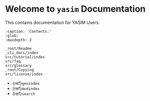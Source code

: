 # Welcome to `yasim` Documentation

This contains documentation for YASIM Users.

```{toctree}
:caption: 'Contents:'
:glob:
:maxdepth: 2

_root/Readme
_cli_docs/index
src/tutorial/index
src/faq
src/glossary
_root/Copying
src/license/index
```

- {ref}`genindex`
- {ref}`modindex`
- {ref}`search`
